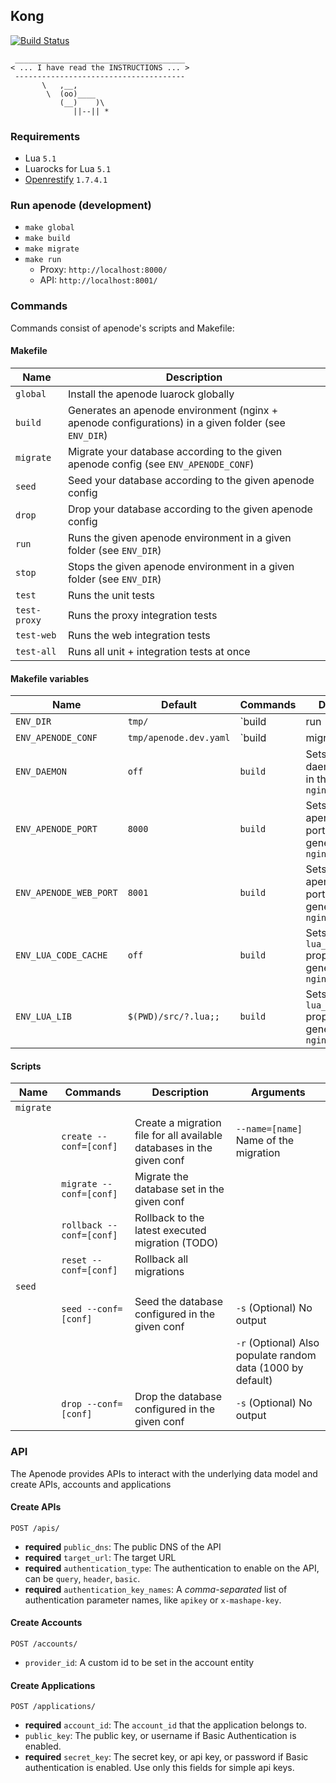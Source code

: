 ## Kong

[![Build Status](https://travis-ci.org/Mashape/kong.svg)](https://travis-ci.org/Mashape/kong)

```
 ______________________________________
< ... I have read the INSTRUCTIONS ... >
 --------------------------------------
       \   ,__,
        \  (oo)____
           (__)    )\
              ||--|| *
```

### Requirements
- Lua `5.1`
- Luarocks for Lua `5.1`
- [Openrestify](http://openresty.com/#Download) `1.7.4.1`

### Run apenode (development)

- `make global`
- `make build`
- `make migrate`
- `make run`
  - Proxy: `http://localhost:8000/`
  - API: `http://localhost:8001/`

### Commands

Commands consist of apenode's scripts and Makefile:

#### Makefile

| Name         | Description                                                                                         |
| ------------ | --------------------------------------------------------------------------------------------------- |
| `global`     | Install the apenode luarock globally                                                                |
| `build`      | Generates an apenode environment (nginx + apenode configurations) in a given folder (see `ENV_DIR`) |
| `migrate`    | Migrate your database according to the given apenode config (see `ENV_APENODE_CONF`)                |
| `seed`       | Seed your database according to the given apenode config                                            |
| `drop`       | Drop your database according to the given apenode config                                            |
| `run`        | Runs the given apenode environment in a given folder (see `ENV_DIR`)                                |
| `stop`       | Stops the given apenode environment in a given folder (see `ENV_DIR`)                               |
| `test`       | Runs the unit tests                                                                                 |
| `test-proxy` | Runs the proxy integration tests                                                                    |
| `test-web`   | Runs the web integration tests                                                                      |
| `test-all`   | Runs all unit + integration tests at once                                                           |

#### Makefile variables

| Name                   | Default                   | Commands                  | Description                                                                    |
| ---------------------- | ------------------------- | ------------------------- | ------------------------------------------------------------------------------ |
| `ENV_DIR`              | `tmp/`                    | `build|run|stop`          | Specify a folder where an apenode environment lives or should live if building |
| `ENV_APENODE_CONF`     | `tmp/apenode.dev.yaml`    | `build|migrate|seed|drop` | Points the command to the given apenode configuration file                     |
| `ENV_DAEMON`           | `off`                     | `build`                   | Sets the nginx daemon property in the generated `nginx.conf`                   |
| `ENV_APENODE_PORT`     | `8000`                    | `build`                   | Sets the apenode proxy port in the generated `nginx.conf`                      |
| `ENV_APENODE_WEB_PORT` | `8001`                    | `build`                   | Sets the apenode web port in the generated `nginx.conf`                        |
| `ENV_LUA_CODE_CACHE`   | `off`                     | `build`                   | Sets the nginx `lua_code_cache` property in the generated `nginx.conf`         |
| `ENV_LUA_LIB`          | `$(PWD)/src/?.lua;;`      | `build`                   | Sets the nginx `lua_package_path` property in the generated `nginx.conf`       |

#### Scripts

| Name       | Commands                 | Description                                                           | Arguments                                                   |
| ---------- | ------------------------ | --------------------------------------------------------------------- | ----------------------------------------------------------- |
| `migrate`  |                          |                                                                       |                                                             |
|            | `create --conf=[conf]`   | Create a migration file for all available databases in the given conf | `--name=[name]` Name of the migration                       |
|            | `migrate --conf=[conf]`  | Migrate the database set in the given conf                            |                                                             |
|            | `rollback --conf=[conf]` | Rollback to the latest executed migration (TODO)                      |                                                             |
|            | `reset --conf=[conf]`    | Rollback all migrations                                               |                                                             |
| `seed`     |                          |                                                                       |                                                             |
|            | `seed --conf=[conf]`     | Seed the database configured in the given conf                        | `-s` (Optional) No output                                   |
|            |                          |                                                                       | `-r` (Optional) Also populate random data (1000 by default) |
|            | `drop --conf=[conf]`     | Drop the database configured in the given conf                        | `-s` (Optional) No output                                   |

### API

The Apenode provides APIs to interact with the underlying data model and create APIs, accounts and applications

#### Create APIs

`POST /apis/`

* **required** `public_dns`: The public DNS of the API
* **required** `target_url`: The target URL
* **required** `authentication_type`: The authentication to enable on the API, can be `query`, `header`, `basic`.
* **required** `authentication_key_names`: A *comma-separated* list of authentication parameter names, like `apikey` or `x-mashape-key`.

#### Create Accounts

`POST /accounts/`

* `provider_id`: A custom id to be set in the account entity

#### Create Applications

`POST /applications/`

* **required** `account_id`: The `account_id` that the application belongs to.
* `public_key`: The public key, or username if Basic Authentication is enabled.
* **required** `secret_key`: The secret key, or api key, or password if Basic authentication is enabled. Use only this fields for simple api keys.
